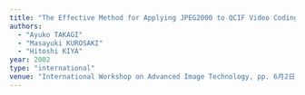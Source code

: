 ```yaml
---
title: "The Effective Method for Applying JPEG2000 to QCIF Video Coding"
authors:
  - "Ayuko TAKAGI"
  - "Masayuki KUROSAKI"
  - "Hitoshi KIYA"
year: 2002
type: "international"
venue: "International Workshop on Advanced Image Technology, pp. 6月2日, Hualien, Taiwan, R.O.C., 2002-01-01."
---
```

